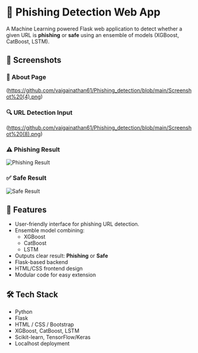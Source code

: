 # 🔐 Phishing Detection Web App

A Machine Learning powered Flask web application to detect whether a given URL is **phishing** or **safe** using an ensemble of models (XGBoost, CatBoost, LSTM).

## 📸 Screenshots

### 🧠 About Page
(https://github.com/vaigainathan61/Phishing_detection/blob/main/Screenshot%20(4).png)

### 🔍 URL Detection Input
(https://github.com/vaigainathan61/Phishing_detection/blob/main/Screenshot%20(8).png)

### ⚠️ Phishing Result
![Phishing Result](./screenshots/phishing.png)

### ✅ Safe Result
![Safe Result](./screenshots/safe.png)

## 🚀 Features

- User-friendly interface for phishing URL detection.
- Ensemble model combining:
  - XGBoost
  - CatBoost
  - LSTM
- Outputs clear result: **Phishing** or **Safe**
- Flask-based backend
- HTML/CSS frontend design
- Modular code for easy extension

## 🛠️ Tech Stack

- Python
- Flask
- HTML / CSS / Bootstrap
- XGBoost, CatBoost, LSTM
- Scikit-learn, TensorFlow/Keras
- Localhost deployment
